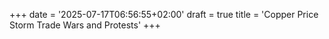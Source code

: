 +++
date = '2025-07-17T06:56:55+02:00'
draft = true
title = 'Copper Price Storm Trade Wars and Protests'
+++
